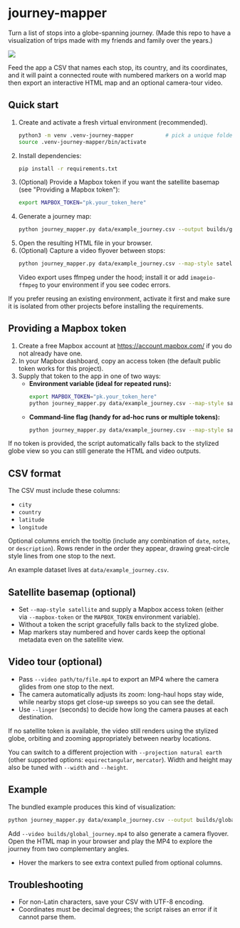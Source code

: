 # journey-mapper

Turn a list of stops into a globe-spanning journey. (Made this repo to have a visualization of trips made with my friends and family over the years.)

![](./builds/global_journey.gif)

Feed the app a CSV that names each stop, its country, and its coordinates, and it will paint a connected route with numbered markers on a world map then export an interactive HTML map and an optional camera-tour video.

## Quick start

1. Create and activate a fresh virtual environment (recommended).
   ```bash
   python3 -m venv .venv-journey-mapper          # pick a unique folder name if you keep multiple venvs
   source .venv-journey-mapper/bin/activate
   ```
2. Install dependencies:
   ```bash
   pip install -r requirements.txt
   ```
3. (Optional) Provide a Mapbox token if you want the satellite basemap (see "Providing a Mapbox token"):
   ```bash
   export MAPBOX_TOKEN="pk.your_token_here"
   ```
4. Generate a journey map:
   ```bash
   python journey_mapper.py data/example_journey.csv --output builds/global_journey.html --title "Global Journey"
   ```
5. Open the resulting HTML file in your browser.
6. (Optional) Capture a video flyover between stops:
   ```bash
   python journey_mapper.py data/example_journey.csv --map-style satellite --video builds/global_journey.mp4 --title "Global Journey"
   ```
   Video export uses ffmpeg under the hood; install it or add `imageio-ffmpeg` to your environment if you see codec errors.

If you prefer reusing an existing environment, activate it first and make sure it is isolated from other projects before installing the requirements.

## Providing a Mapbox token

1. Create a free Mapbox account at https://account.mapbox.com/ if you do not already have one.
2. In your Mapbox dashboard, copy an access token (the default public token works for this project).
3. Supply that token to the app in one of two ways:
   - **Environment variable (ideal for repeated runs):**
     ```bash
     export MAPBOX_TOKEN="pk.your_token_here"
     python journey_mapper.py data/example_journey.csv --map-style satellite --output builds/example_satellite.html
     ```
   - **Command-line flag (handy for ad-hoc runs or multiple tokens):**
     ```bash
     python journey_mapper.py data/example_journey.csv --map-style satellite --mapbox-token "pk.your_token_here" --output builds/example_satellite.html
     ```

If no token is provided, the script automatically falls back to the stylized globe view so you can still generate the HTML and video outputs.

## CSV format

The CSV must include these columns:

- `city`
- `country`
- `latitude`
- `longitude`

Optional columns enrich the tooltip (include any combination of `date`, `notes`, or `description`). Rows render in the order they appear, drawing great-circle style lines from one stop to the next.

An example dataset lives at `data/example_journey.csv`.

## Satellite basemap (optional)

- Set `--map-style satellite` and supply a Mapbox access token (either via `--mapbox-token` or the `MAPBOX_TOKEN` environment variable).
- Without a token the script gracefully falls back to the stylized globe.
- Map markers stay numbered and hover cards keep the optional metadata even on the satellite view.

## Video tour (optional)

- Pass `--video path/to/file.mp4` to export an MP4 where the camera glides from one stop to the next.
- The camera automatically adjusts its zoom: long-haul hops stay wide, while nearby stops get close-up sweeps so you can see the detail.
- Use `--linger` (seconds) to decide how long the camera pauses at each destination.

If no satellite token is available, the video still renders using the stylized globe, orbiting and zooming appropriately between nearby locations.


You can switch to a different projection with `--projection natural earth` (other supported options: `equirectangular`, `mercator`). Width and height may also be tuned with `--width` and `--height`.

## Example

The bundled example produces this kind of visualization:

```bash
python journey_mapper.py data/example_journey.csv --output builds/global_journey.html
```

Add `--video builds/global_journey.mp4` to also generate a camera flyover. Open the HTML map in your browser and play the MP4 to explore the journey from two complementary angles.

- Hover the markers to see extra context pulled from optional columns.

## Troubleshooting
- For non-Latin characters, save your CSV with UTF-8 encoding.
- Coordinates must be decimal degrees; the script raises an error if it cannot parse them.
